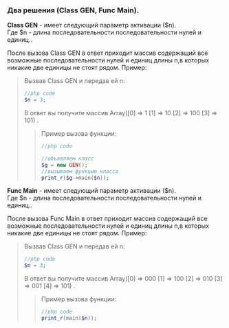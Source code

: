 ### Два решения (Class GEN, Func Main). 

**Class GEN** - имеет следующий параметр активации ($n). <br>
Где $n - длина последовательности последовательности нулей и единиц..<br>

После вызова Class GEN в ответ приходит массив содержащий все возможные последовательности нулей и единиц длины n,в которых никакие две единицы не стоят рядом.
Пример:
> Вызвав Class GEN и передав ей n: <br>
> ```php 
> //php code 
> $n = 3;
> ```
> В ответ вы получите массив Array([0] => 1 [1] => 10 [2] => 100 [3] => 101) . <br>
>> Пример вызова функции:
>> ```php 
>> //php code 
>>
>> //объявляем класс
>> $g = new GEN();
>> //вызываем функцию класса
>> print_r($g->main($n));
>> ```


**Func Main** - имеет следующий параметр активации ($n). <br>
Где $n - длина последовательности последовательности нулей и единиц..<br>

После вызова Func Main в ответ приходит массив содержащий все возможные последовательности нулей и единиц длины n,в которых никакие две единицы не стоят рядом.
Пример:
> Вызвав Class GEN и передав ей n: <br>
> ```php 
> //php code 
> $n = 3;
> ```
> В ответ вы получите массив Array([0] => 000 [1] => 100 [2] => 010 [3] => 001 [4] => 101) . <br>
>> Пример вызова функции:
>> ```php 
>> //php code 
>> print_r(main($n));
>> ```
